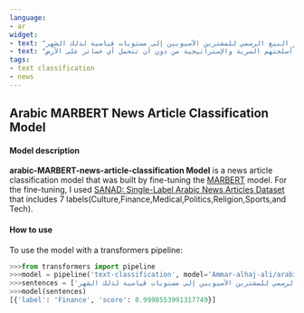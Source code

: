 ```yaml
---
language:
- ar
widget:
- text: "أخطرت شركة أرامكو السعودية 4 على الأقل من المشترين في شمال آسيا بأنها ستورد إليهم الكميات المتعاقد عليها من النفط الخام كاملة في سبتمبرأيلول المقبل. وقالت مصادر مطلعة لرويترز إن السعودية، أكبر مصدر النفط في العالم، كانت قد رفعت سعر البيع الرسمي للمشترين الآسيويين إلى مستويات قياسية لذلك الشهر."
- text: "يرى المحلل العسكري والإستراتيجي اعياد الطوفان أن أحد أسباب الحرب الروسية الأوكرانية هو أن الولايات المتحدة تريد أن تقاتل كما يقال حتى آخر جندي أوكراني بمعنى أن واشنطن تسعى لاستنزاف الروس وكشف أسلحتهم السرية والإستراتيجية من دون أن تتحمل أي خسائر على الأرض."
tags:
- text classification
- news
---
```

## Arabic MARBERT News Article Classification Model
#### Model description
**arabic-MARBERT-news-article-classification Model** is a news article classification model that was built by fine-tuning the [MARBERT](https://huggingface.co/UBC-NLP/MARBERT) model. For the fine-tuning, I used [SANAD: Single-Label Arabic News Articles Dataset](https://data.mendeley.com/datasets/57zpx667y9) that includes 7 labels(Culture,Finance,Medical,Politics,Religion,Sports,and Tech).

#### How to use
To use the model with a transformers pipeline:
```python
>>>from transformers import pipeline
>>>model = pipeline('text-classification', model='Ammar-alhaj-ali/arabic-MARBERT-news-article-classification')
>>>sentences = ['أخطرت شركة أرامكو السعودية 4 على الأقل من المشترين في شمال آسيا بأنها ستورد إليهم الكميات المتعاقد عليها من النفط الخام كاملة في سبتمبرأيلول المقبل. وقالت مصادر مطلعة لرويترز إن السعودية، أكبر مصدر النفط في العالم، كانت قد رفعت سعر البيع الرسمي للمشترين الآسيويين إلى مستويات قياسية لذلك الشهر.']
>>>model(sentences)
[{'label': 'Finance', 'score': 0.9998553991317749}]
```